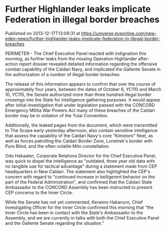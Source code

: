 # Further Highlander leaks implicate Federation in illegal border breaches
Published on 2013-12-17T13:09:31 at https://universe.eveonline.com/new-eden-news/further-highlander-leaks-implicate-federation-in-illegal-border-breaches

PERIMETER - The Chief Executive Panel reacted with indignation this morning, as further leaks from the missing Operation Highlander after-action report dossier revealed detailed information regarding the offensive combat capability of the Caldari Navy, and implicated the Gallente Senate in the authorization of a number of illegal border breaches.

The release of this information appears to confirm that over the course of approximately four years, between the dates of October 6, YC110 and March 10, YC115, the Senate authorized more than three hundred illegal border crossings into the State for intelligence gathering purposes. It would appear after initial investigation that under legislation passed with the CONCORD Emergency Militia War Powers Act many of these breaches of the Caldari border may be in violation of the Yulai Convention.

Additionally, the leaked pages from the document, which were transmitted to The Scope early yesterday afternoon, also contain sensitive intelligence that assess the capability of the Caldari Navy's core "Kimotoro" fleet, as well as forces patrolling the Caldari Border Zone, Lonetrek's border with Pure Blind, and the often volatile Mito constellation.

Odo Hakaalen, Corporate Relations Director for the Chief Executive Panel, was quick to dispel the intelligence as "outdated, three year old data with no tangible use for tactical advantage" during a statement made from CEP headquarters in New Caldari. The statement also highlighted the CEP's concern with regard to "continued increase in belligerent behavior on the part of the Federal Administration", and confirmed that the Caldari State Ambassador to the CONCORD Assembly has been instructed to present CEP concerns to the Inner Circle.

While the Senate has not yet commented, Keraimo Hakanuro, Chief Investigating Officer for the Inner Circle confirmed this morning that "the Inner Circle has been in contact with the State's Ambassador to the Assembly, and we are currently in talks with both the Chief Executive Panel and the Gallente Senate regarding the situation."
